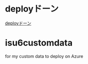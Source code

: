 # deployドーン
[deployドーン](https://portal.azure.com/#create/Microsoft.Template/uri/https%3A%2F%2Fraw.githubusercontent.com%2Ftkyshm%2Fisu6customdata%2Fmaster%2Fdeploy.json)

# isu6customdata
for my custom data to deploy on Azure
